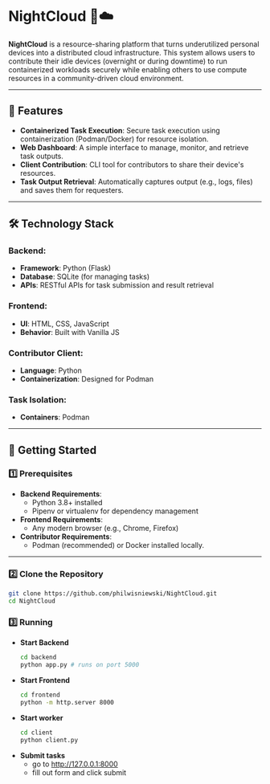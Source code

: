 # NightCloud 🌙☁️
**NightCloud** is a resource-sharing platform that turns underutilized personal devices into a distributed cloud infrastructure. This system allows users to contribute their idle devices (overnight or during downtime) to run containerized workloads securely while enabling others to use compute resources in a community-driven cloud environment.

---

## 📑 Features
- **Containerized Task Execution**: Secure task execution using containerization (Podman/Docker) for resource isolation.
- **Web Dashboard**: A simple interface to manage, monitor, and retrieve task outputs.
- **Client Contribution**: CLI tool for contributors to share their device's resources.
- **Task Output Retrieval**: Automatically captures output (e.g., logs, files) and saves them for requesters.

---

## 🛠️ Technology Stack
### Backend:
- **Framework**: Python (Flask)
- **Database**: SQLite (for managing tasks)
- **APIs**: RESTful APIs for task submission and result retrieval

### Frontend:
- **UI**: HTML, CSS, JavaScript
- **Behavior**: Built with Vanilla JS

### Contributor Client:
- **Language**: Python
- **Containerization**: Designed for Podman

### Task Isolation:
- **Containers**: Podman

---

## 🚀 Getting Started

### 1️⃣ Prerequisites
- **Backend Requirements**:
  - Python 3.8+ installed
  - Pipenv or virtualenv for dependency management
- **Frontend Requirements**:
  - Any modern browser (e.g., Chrome, Firefox)
- **Contributor Requirements**:
  - Podman (recommended) or Docker installed locally.

---

### 2️⃣ Clone the Repository
```bash
git clone https://github.com/philwisniewski/NightCloud.git
cd NightCloud
```

### 3️⃣ Running
- **Start Backend**
  ```bash
  cd backend
  python app.py # runs on port 5000
  ```
- **Start Frontend**
  ```bash
  cd frontend
  python -m http.server 8000
  ```
- **Start worker**
  ```bash
  cd client
  python client.py
  ```
- **Submit tasks**
  - go to http://127.0.0.1:8000
  - fill out form and click submit
